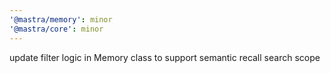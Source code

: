 ```yaml
---
'@mastra/memory': minor
'@mastra/core': minor
---
```


update filter logic in Memory class to support semantic recall search scope
